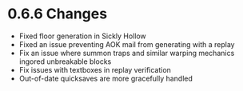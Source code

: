 # 0.6.6 Changes #

* Fixed floor generation in Sickly Hollow
* Fixed an issue preventing AOK mail from generating with a replay
* Fix an issue where summon traps and similar warping mechanics ingored unbreakable blocks
* Fix issues with textboxes in replay verification
* Out-of-date quicksaves are more gracefully handled
